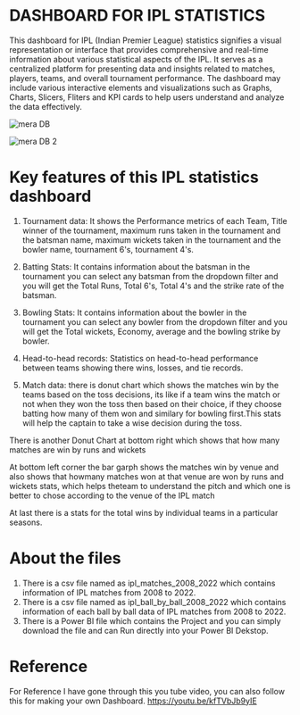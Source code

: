 # DASHBOARD FOR IPL STATISTICS
This dashboard for IPL (Indian Premier League) statistics signifies a visual representation or interface that provides comprehensive and real-time information about various statistical aspects of the IPL. It serves as a centralized platform for presenting data and insights related to matches, players, teams, and overall tournament performance. The dashboard may include various interactive elements and visualizations such as Graphs, Charts, Slicers, Fliters and KPI cards to help users understand and analyze the data effectively.


![mera DB](https://github.com/Dishamewara/IPL_DASHBOARD/assets/103510169/f7ac2c15-8caf-41bd-8d22-b1f6b8df5b31)


![mera DB 2](https://github.com/Dishamewara/IPL_DASHBOARD/assets/103510169/31219497-e6c7-4cac-bf15-ba3a12e3e89a)



# Key features of this IPL statistics dashboard 
1. Tournament data: It shows the Performance metrics of each Team, Title winner of the tournament, maximum runs taken in the tournament and the batsman name, maximum wickets taken in the tournament and the bowler name, tournament 6's, tournament 4's.
   
3. Batting Stats: It contains information about the batsman in the tournament you can select any batsman from the dropdown filter and you will get the Total Runs, Total 6's, Total 4's and the strike rate of the batsman.
   
4. Bowling Stats: It contains information about the bowler in the tournament you can select any bowler from the dropdown filter and you will get the Total wickets, Economy, average and the bowling strike by bowler.
   
5. Head-to-head records: Statistics on head-to-head performance between teams showing there wins, losses, and tie records.
   
6. Match data: there is donut chart which shows the matches win by the teams based on the toss decisions, its like if a team wins the match or not when they won the toss then based on their choice, if they choose batting how many of them won and similary for bowling first.This stats will help the captain to take a wise decision during the toss.

There is another Donut Chart at bottom right which shows that how many matches are win by runs and wickets 

At bottom left corner the bar garph shows the matches win by venue and also shows that howmany matches won at that venue are won by runs and wickets stats, which helps theteam to understand the pitch and which one is better to chose according to the venue of the IPL match

At last there is a stats for the total wins by individual teams in a particular seasons.


# About the files 
1. There is a csv file named as ipl_matches_2008_2022 which contains information of IPL matches from 2008 to 2022.
2. There is a csv file named as ipl_ball_by_ball_2008_2022 which contains information of each ball by ball data of IPL matches from 2008 to 2022.
3. There is a Power BI file which contains the Project and you can simply download the file and can Run directly into your Power BI Dekstop.
   

# Reference
For Reference I have gone through this you tube video, you can also follow this for making your own Dashboard.
https://youtu.be/kfTVbJb9yIE
